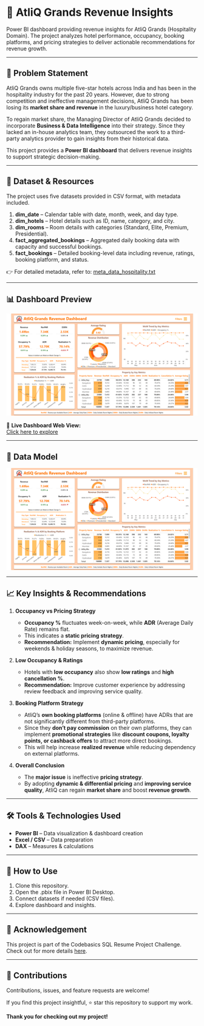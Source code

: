 # 🏨 AtliQ Grands Revenue Insights  

Power BI dashboard providing revenue insights for AtliQ Grands (Hospitality Domain). The project analyzes hotel performance, occupancy, booking platforms, and pricing strategies to deliver actionable recommendations for revenue growth.  

---

## 📌 Problem Statement  
AtliQ Grands owns multiple five-star hotels across India and has been in the hospitality industry for the past 20 years. However, due to strong competition and ineffective management decisions, AtliQ Grands has been losing its **market share and revenue** in the luxury/business hotel category.  

To regain market share, the Managing Director of AtliQ Grands decided to incorporate **Business & Data Intelligence** into their strategy. Since they lacked an in-house analytics team, they outsourced the work to a third-party analytics provider to gain insights from their historical data.  

This project provides a **Power BI dashboard** that delivers revenue insights to support strategic decision-making.  

---

## 📂 Dataset & Resources  
The project uses five datasets provided in CSV format, with metadata included.   
1. **dim_date** – Calendar table with date, month, week, and day type.
2. **dim_hotels** – Hotel details such as ID, name, category, and city.
3. **dim_rooms** – Room details with categories (Standard, Elite, Premium, Presidential).  
4. **fact_aggregated_bookings** – Aggregated daily booking data with capacity and successful bookings.  
5. **fact_bookings** – Detailed booking-level data including revenue, ratings, booking platform, and status. 

👉 For detailed metadata, refer to: [meta_data_hospitality.txt](https://github.com/AnshumanB08/Power-BI-Revenue-Insights/blob/main/meta_data_hospitality.txt)  

---

## 📊 Dashboard Preview  

![Revenue Dashboard](https://github.com/AnshumanB08/Power-BI-Revenue-Insights/blob/main/Dashboard%20screenshot.png)  

🔗 **Live Dashboard Web View:**  
[Click here to explore](https://app.powerbi.com/view?r=eyJrIjoiMzZkYTFiMjQtYTRjYS00MTY2LWI0YmMtYmNjZjJkZGQ5MGYwIiwidCI6ImM2ZTU0OWIzLTVmNDUtNDAzMi1hYWU5LWQ0MjQ0ZGM1YjJjNCJ9)  

---

## 🧩 Data Model 

![Data Model](https://github.com/AnshumanB08/Power-BI-Revenue-Insights/blob/main/Dashboard%20screenshot.png)  

---

## 📈 Key Insights & Recommendations  

1. **Occupancy vs Pricing Strategy**  
   - **Occupancy %** fluctuates week-on-week, while **ADR** (Average Daily Rate) remains flat.  
   - This indicates a **static pricing strategy**.  
   - **Recommendation:** Implement **dynamic pricing**, especially for weekends & holiday seasons, to maximize revenue.  

2. **Low Occupancy & Ratings**  
   - Hotels with **low occupancy** also show **low ratings** and **high cancellation %**.  
   - **Recommendation:** Improve customer experience by addressing review feedback and improving service quality.  

3. **Booking Platform Strategy**  
   - AtliQ’s **own booking platforms** (online & offline) have ADRs that are not significantly different from third-party platforms.  
   - Since they **don’t pay commission** on their own platforms, they can implement **promotional strategies** like **discount coupons, loyalty points, or cashback offers** to attract more direct bookings.  
   - This will help increase **realized revenue** while reducing dependency on external platforms.  

4. **Overall Conclusion**  
   - The **major issue** is ineffective **pricing strategy**.  
   - By adopting **dynamic & differential pricing** and **improving service quality**, AtliQ can regain **market share** and boost **revenue growth**.  

---

## 🛠 Tools & Technologies Used  
- **Power BI** – Data visualization & dashboard creation
- **Excel / CSV** – Data preparation 
- **DAX** – Measures & calculations  

---

## 🚀 How to Use  
1. Clone this repository.
2. Open the .pbix file in Power BI Desktop.
3. Connect datasets if needed (CSV files).
4. Explore dashboard and insights.

---

## 📣 Acknowledgement

This project is part of the Codebasics SQL Resume Project Challenge.
Check out for more details [here](https://codebasics.io/challenges/codebasics-resume-project-challenge/4).

---

## 🤝 Contributions 
Contributions, issues, and feature requests are welcome!

If you find this project insightful, ⭐ star this repository to support my work.

**Thank you for checking out my project!**
